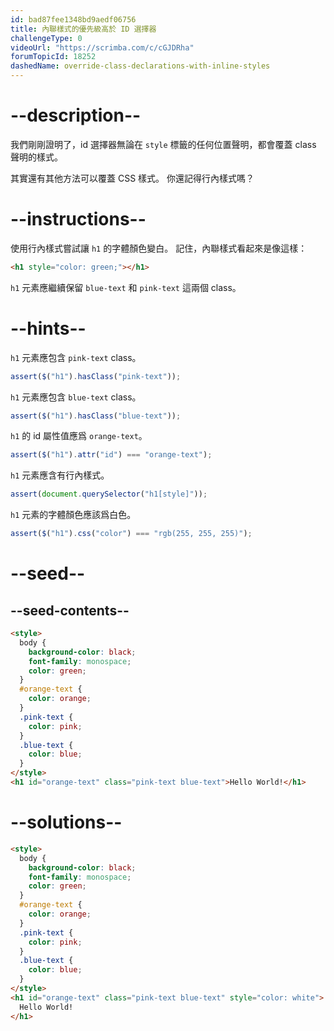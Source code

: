 ```yaml
---
id: bad87fee1348bd9aedf06756
title: 內聯樣式的優先級高於 ID 選擇器
challengeType: 0
videoUrl: "https://scrimba.com/c/cGJDRha"
forumTopicId: 18252
dashedName: override-class-declarations-with-inline-styles
---
```


# --description--

我們剛剛證明了，id 選擇器無論在 `style` 標籤的任何位置聲明，都會覆蓋 class 聲明的樣式。

其實還有其他方法可以覆蓋 CSS 樣式。 你還記得行內樣式嗎？

# --instructions--

使用行內樣式嘗試讓 `h1` 的字體顏色變白。 記住，內聯樣式看起來是像這樣：

```html
<h1 style="color: green;"></h1>
```

`h1` 元素應繼續保留 `blue-text` 和 `pink-text` 這兩個 class。

# --hints--

`h1` 元素應包含 `pink-text` class。

```js
assert($("h1").hasClass("pink-text"));
```

`h1` 元素應包含 `blue-text` class。

```js
assert($("h1").hasClass("blue-text"));
```

`h1` 的 id 屬性值應爲 `orange-text`。

```js
assert($("h1").attr("id") === "orange-text");
```

`h1` 元素應含有行內樣式。

```js
assert(document.querySelector("h1[style]"));
```

`h1` 元素的字體顏色應該爲白色。

```js
assert($("h1").css("color") === "rgb(255, 255, 255)");
```

# --seed--

## --seed-contents--

```html
<style>
  body {
    background-color: black;
    font-family: monospace;
    color: green;
  }
  #orange-text {
    color: orange;
  }
  .pink-text {
    color: pink;
  }
  .blue-text {
    color: blue;
  }
</style>
<h1 id="orange-text" class="pink-text blue-text">Hello World!</h1>
```

# --solutions--

```html
<style>
  body {
    background-color: black;
    font-family: monospace;
    color: green;
  }
  #orange-text {
    color: orange;
  }
  .pink-text {
    color: pink;
  }
  .blue-text {
    color: blue;
  }
</style>
<h1 id="orange-text" class="pink-text blue-text" style="color: white">
  Hello World!
</h1>
```
